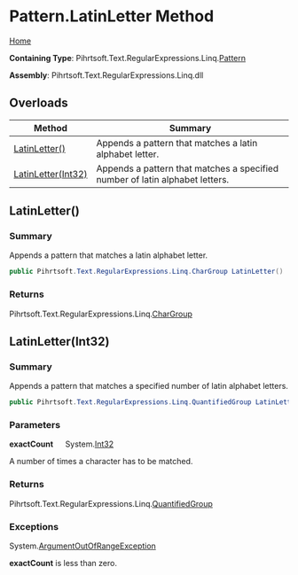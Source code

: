 # Pattern\.LatinLetter Method

[Home](../../../../../../README.md)

**Containing Type**: Pihrtsoft\.Text\.RegularExpressions\.Linq\.[Pattern](../README.md)

**Assembly**: Pihrtsoft\.Text\.RegularExpressions\.Linq\.dll

## Overloads

| Method | Summary |
| ------ | ------- |
| [LatinLetter()](#Pihrtsoft_Text_RegularExpressions_Linq_Pattern_LatinLetter) | Appends a pattern that matches a latin alphabet letter\. |
| [LatinLetter(Int32)](#Pihrtsoft_Text_RegularExpressions_Linq_Pattern_LatinLetter_System_Int32_) | Appends a pattern that matches a specified number of latin alphabet letters\. |

## LatinLetter\(\) <a name="Pihrtsoft_Text_RegularExpressions_Linq_Pattern_LatinLetter"></a>

### Summary

Appends a pattern that matches a latin alphabet letter\.

```csharp
public Pihrtsoft.Text.RegularExpressions.Linq.CharGroup LatinLetter()
```

### Returns

Pihrtsoft\.Text\.RegularExpressions\.Linq\.[CharGroup](../../CharGroup/README.md)

## LatinLetter\(Int32\) <a name="Pihrtsoft_Text_RegularExpressions_Linq_Pattern_LatinLetter_System_Int32_"></a>

### Summary

Appends a pattern that matches a specified number of latin alphabet letters\.

```csharp
public Pihrtsoft.Text.RegularExpressions.Linq.QuantifiedGroup LatinLetter(int exactCount)
```

### Parameters

**exactCount** &emsp; System\.[Int32](https://docs.microsoft.com/en-us/dotnet/api/system.int32)

A number of times a character has to be matched\.

### Returns

Pihrtsoft\.Text\.RegularExpressions\.Linq\.[QuantifiedGroup](../../QuantifiedGroup/README.md)

### Exceptions

System\.[ArgumentOutOfRangeException](https://docs.microsoft.com/en-us/dotnet/api/system.argumentoutofrangeexception)

**exactCount** is less than zero\.

